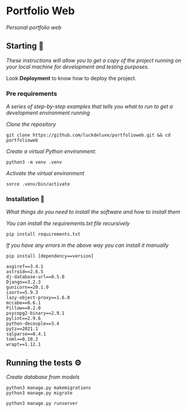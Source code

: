 # Portfolio Web

_Personal portfolio web_

## Starting 🚀

_These instructions will allow you to get a copy of the project running on your local machine for development and testing purposes._

Look **Deployment** to know how to deploy the project.


### Pre requirements 

_A series of step-by-step examples that tells you what to run to get a development environment running_

_Clone the repository_

```
git clone https://github.com/luckdeluxe/portfolioweb.git && cd portfolioweb
```

_Create a virtual Python environment:_

```
python3 -m venv .venv
```

_Activate the virtual environment_

```
sorce .venv/bin/activate
```

### Installation 🔧

_What things do you need to install the software and how to install them_

_You can install the requirements.txt file recursively_
```
pip install requirements.txt
```
_If you have any errors in the above way you can install it manually_

```
pip install [dependency==version]
```

```
asgiref==3.4.1
astroid==2.6.5
dj-database-url==0.5.0
Django==3.2.3
gunicorn==20.1.0
isort==5.9.3
lazy-object-proxy==1.6.0
mccabe==0.6.1
Pillow==8.2.0
psycopg2-binary==2.9.1
pylint==2.9.6
python-decouple==3.4
pytz==2021.1
sqlparse==0.4.1
toml==0.10.2
wrapt==1.12.1

```

## Running the tests ⚙️

_Create database from models_

```
python3 manage.py makemigrations
python3 manage.py migrate
```

```
python3 manage.py runserver
```

